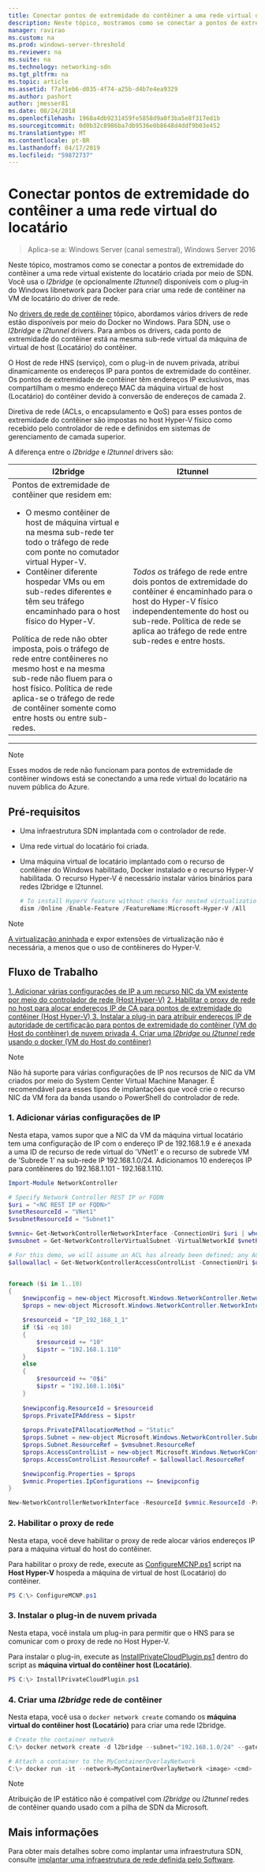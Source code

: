 ```yaml
---
title: Conectar pontos de extremidade do contêiner a uma rede virtual do locatário
description: Neste tópico, mostramos como se conectar a pontos de extremidade do contêiner a uma rede virtual existente do locatário criada por meio de SDN. Use o l2bridge (e, opcionalmente, l2tunnel) disponíveis com o plug-in do Windows libnetwork para Docker para criar uma rede de contêiner na VM de locatário do driver de rede.
manager: ravirao
ms.custom: na
ms.prod: windows-server-threshold
ms.reviewer: na
ms.suite: na
ms.technology: networking-sdn
ms.tgt_pltfrm: na
ms.topic: article
ms.assetid: f7af1eb6-d035-4f74-a25b-d4b7e4ea9329
ms.author: pashort
author: jmesser81
ms.date: 08/24/2018
ms.openlocfilehash: 1968a4db9231459fe5858d9a0f3ba5e8f317ed1b
ms.sourcegitcommit: 0d0b32c8986ba7db9536e0b8648d4ddf9b03e452
ms.translationtype: MT
ms.contentlocale: pt-BR
ms.lasthandoff: 04/17/2019
ms.locfileid: "59872737"
---
```

# <a name="connect-container-endpoints-to-a-tenant-virtual-network"></a>Conectar pontos de extremidade do contêiner a uma rede virtual do locatário

>Aplica-se a: Windows Server (canal semestral), Windows Server 2016

Neste tópico, mostramos como se conectar a pontos de extremidade do contêiner a uma rede virtual existente do locatário criada por meio de SDN. Você usa o *l2bridge* (e opcionalmente *l2tunnel*) disponíveis com o plug-in do Windows libnetwork para Docker para criar uma rede de contêiner na VM de locatário do driver de rede.

No [drivers de rede de contêiner](https://docs.microsoft.com/virtualization/windowscontainers/container-networking/network-drivers-topologies) tópico, abordamos vários drivers de rede estão disponíveis por meio do Docker no Windows. Para SDN, use o *l2bridge* e *l2tunnel* drivers. Para ambos os drivers, cada ponto de extremidade do contêiner está na mesma sub-rede virtual da máquina de virtual de host (Locatário) do contêiner. 

O Host de rede HNS (serviço), com o plug-in de nuvem privada, atribui dinamicamente os endereços IP para pontos de extremidade do contêiner. Os pontos de extremidade de contêiner têm endereços IP exclusivos, mas compartilham o mesmo endereço MAC da máquina virtual de host (Locatário) do contêiner devido à conversão de endereços de camada 2. 

Diretiva de rede (ACLs, o encapsulamento e QoS) para esses pontos de extremidade do contêiner são impostas no host Hyper-V físico como recebido pelo controlador de rede e definidos em sistemas de gerenciamento de camada superior. 

A diferença entre o *l2bridge* e *l2tunnel* drivers são:

| l2bridge | l2tunnel |
| --- | --- |
|Pontos de extremidade de contêiner que residem em: <ul><li>O mesmo contêiner de host de máquina virtual e na mesma sub-rede ter todo o tráfego de rede com ponte no comutador virtual Hyper-V. </li><li>Contêiner diferente hospedar VMs ou em sub-redes diferentes e têm seu tráfego encaminhado para o host físico do Hyper-V. </li></ul>Política de rede não obter imposta, pois o tráfego de rede entre contêineres no mesmo host e na mesma sub-rede não fluem para o host físico. Política de rede aplica-se o tráfego de rede de contêiner somente como entre hosts ou entre sub-redes. | *Todos os* tráfego de rede entre dois pontos de extremidade do contêiner é encaminhado para o host do Hyper-V físico independentemente do host ou sub-rede. Política de rede se aplica ao tráfego de rede entre sub-redes e entre hosts. |
---

>[!NOTE]
>Esses modos de rede não funcionam para pontos de extremidade de contêiner windows está se conectando a uma rede virtual do locatário na nuvem pública do Azure.


## <a name="prerequisites"></a>Pré-requisitos
-  Uma infraestrutura SDN implantada com o controlador de rede.
-  Uma rede virtual do locatário foi criada.
-  Uma máquina virtual de locatário implantado com o recurso de contêiner do Windows habilitado, Docker instalado e o recurso Hyper-V habilitada. O recurso Hyper-V é necessário instalar vários binários para redes l2bridge e l2tunnel.

   ```powershell
   # To install HyperV feature without checks for nested virtualization
   dism /Online /Enable-Feature /FeatureName:Microsoft-Hyper-V /All 
   ```

>[!Note]
>[A virtualização aninhada](https://msdn.microsoft.com/virtualization/hyperv_on_windows/user_guide/nesting) e expor extensões de virtualização não é necessária, a menos que o uso de contêineres do Hyper-V. 


## <a name="workflow"></a>Fluxo de Trabalho

[1. Adicionar várias configurações de IP a um recurso NIC da VM existente por meio do controlador de rede (Host Hyper-V)](#1-add-multiple-ip-configurations)
[2. Habilitar o proxy de rede no host para alocar endereços IP de CA para pontos de extremidade do contêiner (Host Hyper-V) ](#2-enable-the-network-proxy) 
 [3. Instalar a plug-in para atribuir endereços IP de autoridade de certificação para pontos de extremidade do contêiner (VM do Host do contêiner) de nuvem privada ](#3-install-the-private-cloud-plug-in) 
 [4. Criar uma *l2bridge* ou *l2tunnel* rede usando o docker (VM do Host do contêiner) ](#4-create-an-l2bridge-container-network)
 
>[!NOTE]
>Não há suporte para várias configurações de IP nos recursos de NIC da VM criados por meio do System Center Virtual Machine Manager. É recomendável para esses tipos de implantações que você crie o recurso NIC da VM fora da banda usando o PowerShell do controlador de rede.

### <a name="1-add-multiple-ip-configurations"></a>1. Adicionar várias configurações de IP
Nesta etapa, vamos supor que a NIC da VM da máquina virtual locatário tem uma configuração de IP com o endereço IP de 192.168.1.9 e é anexada a uma ID de recurso de rede virtual do 'VNet1' e o recurso de subrede VM de 'Subrede 1' na sub-rede IP 192.168.1.0/24. Adicionamos 10 endereços IP para contêineres do 192.168.1.101 - 192.168.1.110.

```powershell
Import-Module NetworkController

# Specify Network Controller REST IP or FQDN
$uri = "<NC REST IP or FQDN>"
$vnetResourceId = "VNet1"
$vsubnetResourceId = "Subnet1"

$vmnic= Get-NetworkControllerNetworkInterface -ConnectionUri $uri | where {$_.properties.IpConfigurations.Properties.PrivateIPAddress -eq "192.168.1.9" }
$vmsubnet = Get-NetworkControllerVirtualSubnet -VirtualNetworkId $vnetResourceId -ResourceId $vsubnetResourceId -ConnectionUri $uri

# For this demo, we will assume an ACL has already been defined; any ACL can be applied here
$allowallacl = Get-NetworkControllerAccessControlList -ConnectionUri $uri -ResourceId "AllowAll"


foreach ($i in 1..10)
{
    $newipconfig = new-object Microsoft.Windows.NetworkController.NetworkInterfaceIpConfiguration
    $props = new-object Microsoft.Windows.NetworkController.NetworkInterfaceIpConfigurationProperties

    $resourceid = "IP_192_168_1_1"
    if ($i -eq 10) 
    {
        $resourceid += "10"
        $ipstr = "192.168.1.110"
    }
    else
    {
        $resourceid += "0$i"
        $ipstr = "192.168.1.10$i"
    }
    
    $newipconfig.ResourceId = $resourceid
    $props.PrivateIPAddress = $ipstr    
    
    $props.PrivateIPAllocationMethod = "Static"
    $props.Subnet = new-object Microsoft.Windows.NetworkController.Subnet
    $props.Subnet.ResourceRef = $vmsubnet.ResourceRef
    $props.AccessControlList = new-object Microsoft.Windows.NetworkController.AccessControlList
    $props.AccessControlList.ResourceRef = $allowallacl.ResourceRef

    $newipconfig.Properties = $props
    $vmnic.Properties.IpConfigurations += $newipconfig
}

New-NetworkControllerNetworkInterface -ResourceId $vmnic.ResourceId -Properties $vmnic.Properties -ConnectionUri $uri
```

### <a name="2-enable-the-network-proxy"></a>2. Habilitar o proxy de rede
Nesta etapa, você deve habilitar o proxy de rede alocar vários endereços IP para a máquina virtual do host do contêiner. 

Para habilitar o proxy de rede, execute as [ConfigureMCNP.ps1](https://github.com/Microsoft/SDN/blob/master/Containers/ConfigureMCNP.ps1) script na **Host Hyper-V** hospeda a máquina de virtual de host (Locatário) do contêiner.

```powershell
PS C:\> ConfigureMCNP.ps1
```

### <a name="3-install-the-private-cloud-plug-in"></a>3. Instalar o plug-in de nuvem privada
Nesta etapa, você instala um plug-in para permitir que o HNS para se comunicar com o proxy de rede no Host Hyper-V.

Para instalar o plug-in, execute as [InstallPrivateCloudPlugin.ps1](https://github.com/Microsoft/SDN/blob/master/Containers/InstallPrivateCloudPlugin.ps1) dentro do script as **máquina virtual do contêiner host (Locatário)**.


```powershell
PS C:\> InstallPrivateCloudPlugin.ps1
```

### <a name="4-create-an-l2bridge-container-network"></a>4. Criar uma *l2bridge* rede de contêiner
Nesta etapa, você usa o `docker network create` comando os **máquina virtual do contêiner host (Locatário)** para criar uma rede l2bridge. 

```powershell
# Create the container network
C:\> docker network create -d l2bridge --subnet="192.168.1.0/24" --gateway="192.168.1.1" MyContainerOverlayNetwork

# Attach a container to the MyContainerOverlayNetwork 
C:\> docker run -it --network=MyContainerOverlayNetwork <image> <cmd>
```

>[!NOTE]
>Atribuição de IP estático não é compatível com *l2bridge* ou *l2tunnel* redes de contêiner quando usado com a pilha de SDN da Microsoft.

## <a name="more-information"></a>Mais informações
Para obter mais detalhes sobre como implantar uma infraestrutura SDN, consulte [implantar uma infraestrutura de rede definida pelo Software](https://docs.microsoft.com/windows-server/networking/sdn/deploy/deploy-a-software-defined-network-infrastructure).

